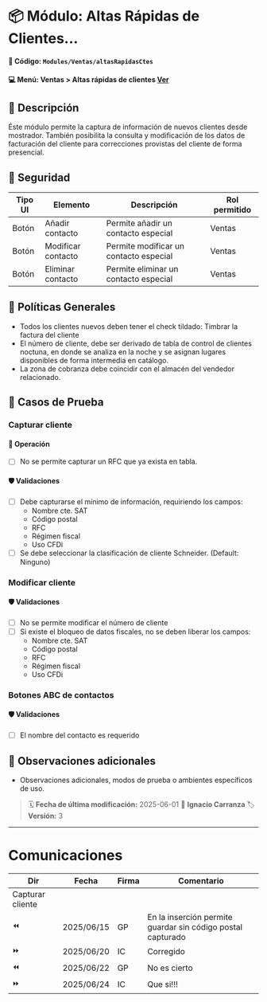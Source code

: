 # 📦 Módulo: Altas Rápidas de Clientes...
#### 📁 **Código:** `Modules/Ventas/altasRapidasCtes`
#### 💻 **Menú:** Ventas > Altas rápidas de clientes [Ver](http://localhost:4200/app/ventas/altasrapidasctes)

## 📝 Descripción
Éste módulo permite la captura de información de nuevos clientes desde mostrador. También posibilita la consulta y modificación de los datos de facturación del cliente para correcciones provistas del cliente de forma presencial.

## 🔐 Seguridad
| Tipo UI | Elemento          | Descripción                    | Rol permitido |
|---------|-------------------|--------------------------------|----------------|
| Botón   | Añadir contacto   | Permite añadir un contacto especial     | Ventas       |
| Botón   | Modificar contacto   | Permite modificar un contacto especial     | Ventas       |
| Botón   | Eliminar contacto   | Permite eliminar un contacto especial     | Ventas       |

## 💼 Políticas Generales
- Todos los clientes nuevos deben tener el check tildado: Timbrar la factura del cliente
- El número de cliente, debe ser derivado de tabla de control de clientes noctuna, en donde se analiza en la noche y se asignan lugares disponibles de forma intermedia en catálogo.
- La zona de cobranza debe coincidir con el almacén del vendedor relacionado.

## 🧪 Casos de Prueba

### Capturar cliente
#### 💼 Operación
- [ ] No se permite capturar un RFC que ya exista en tabla.
#### 🛡️ Validaciones
- [ ] Debe capturarse el mínimo de información, requiriendo los campos:
    - Nombre cte. SAT
    - Código postal
    - RFC
    - Régimen fiscal
    - Uso CFDi
- [ ] Se debe seleccionar la clasificación de cliente Schneider. (Default: Ninguno)

### Modificar cliente
#### 🛡️ Validaciones
- [ ] No se permite modificar el número de cliente
- [ ] Si existe el bloqueo de datos fiscales, no se deben liberar los campos:
    - Nombre cte. SAT
    - Código postal
    - RFC
    - Régimen fiscal
    - Uso CFDi

### Botones ABC de contactos
#### 🛡️ Validaciones
- [ ] El nombre del contacto es requerido

## 📎 Observaciones adicionales
- Observaciones adicionales, modos de prueba o ambientes específicos de uso.

> 🗓️ **Fecha de última modificación:** 2025-06-01
> 👤 **Ignacio Carranza**
> 🏷️ **Versión:** 3

---
# Comunicaciones
|Dir|Fecha       |Firma|Comentario                    |
|---|------------|-----|------------------------------|
|Capturar cliente|
|⏪| 2025/06/15 | GP |En la inserción permite guardar sin código postal capturado|
|⏩| 2025/06/20 | IC |Corregido|
|⏪| 2025/06/22 | GP |No es cierto|
|⏩| 2025/06/24 | IC |Que si!!!|
